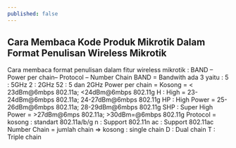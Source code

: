 ```yaml
---
published: false
---
```

## Cara Membaca Kode Produk Mikrotik Dalam Format Penulisan Wireless Mikrotik



Cara membaca format penulisan dalam fitur wireless mikrotik : BAND – Power per chain– Protocol – Number Chain
BAND = Bandwith ada 3 yaitu :
		5 : 5GHz
		2 : 2GHz
		52 : 5 dan 2GHz
Power per chain = 	Kosong = < 23dBm@6mbps 802.11a; <24dBm@6mbps 802.11g
		H : High = 23-24dBm@6mbps 802.11a; 24-27dBm@6mbps 802.11g
		HP : High Power = 25-26dBm@6mbps 802.11a; 28-29dBm@6mbps 802.11g
		SHP : Super High Power  = >27dBm@6mps 802.11a; >30dBm=@6mbps 802.11g
Protocol = 	kosong : standart 802.11a/b/g
		n : Support 802.11n
		ac : Support 802.11ac
Number Chain = jumlah chain => 	kosong :  single chain
					D : Dual chain
					T : Triple chain